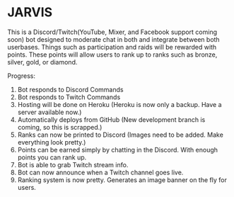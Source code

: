 # JARVIS

This is a Discord/Twitch(YouTube, Mixer, and Facebook support coming soon) bot designed to moderate chat in both and integrate between both userbases.
Things such as participation and raids will be rewarded with points.
These points will allow users to rank up to ranks such as bronze, silver, gold, or diamond.



Progress:
1. Bot responds to Discord Commands
2. Bot responds to Twitch Commands
3. Hosting will be done on Heroku (Heroku is now only a backup. Have a server available now.)
4. Automatically deploys from GitHub (New development branch is coming, so this is scrapped.)
5. Ranks can now be printed to Discord (Images need to be added. Make everything look pretty.)
6. Points can be earned simply by chatting in the Discord. With enough points you can rank up.
7. Bot is able to grab Twitch stream info.
8. Bot can now announce when a Twitch channel goes live.
9. Ranking system is now pretty. Generates an image banner on the fly for users.
